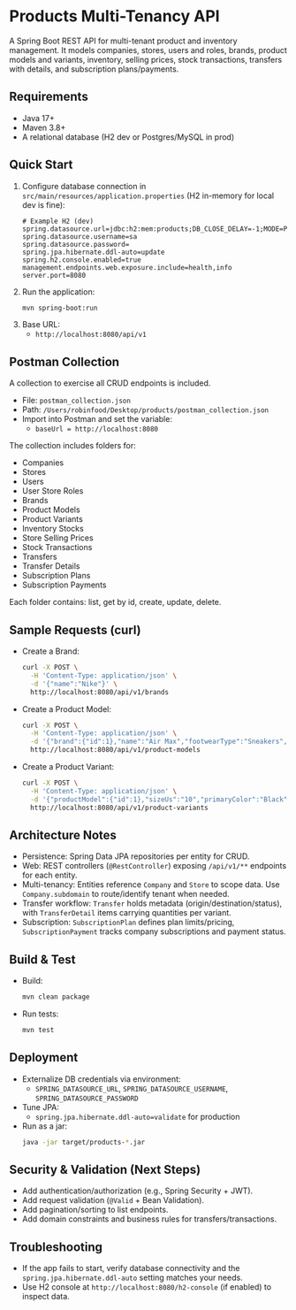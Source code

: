 # Products Multi-Tenancy API

A Spring Boot REST API for multi-tenant product and inventory management. It models companies, stores, users and roles, brands, product models and variants, inventory, selling prices, stock transactions, transfers with details, and subscription plans/payments.

## Requirements
- Java 17+
- Maven 3.8+
- A relational database (H2 dev or Postgres/MySQL in prod)

## Quick Start
1. Configure database connection in `src/main/resources/application.properties` (H2 in-memory for local dev is fine):
   ```properties
   # Example H2 (dev)
   spring.datasource.url=jdbc:h2:mem:products;DB_CLOSE_DELAY=-1;MODE=PostgreSQL
   spring.datasource.username=sa
   spring.datasource.password=
   spring.jpa.hibernate.ddl-auto=update
   spring.h2.console.enabled=true
   management.endpoints.web.exposure.include=health,info
   server.port=8080
   ```
2. Run the application:
   ```bash
   mvn spring-boot:run
   ```
3. Base URL:
   - `http://localhost:8080/api/v1`

## Postman Collection
A collection to exercise all CRUD endpoints is included.
- File: `postman_collection.json`
- Path: `/Users/robinfood/Desktop/products/postman_collection.json`
- Import into Postman and set the variable:
  - `baseUrl = http://localhost:8080`

The collection includes folders for:
- Companies
- Stores
- Users
- User Store Roles
- Brands
- Product Models
- Product Variants
- Inventory Stocks
- Store Selling Prices
- Stock Transactions
- Transfers
- Transfer Details
- Subscription Plans
- Subscription Payments

Each folder contains: list, get by id, create, update, delete.

## Sample Requests (curl)
- Create a Brand:
  ```bash
  curl -X POST \
    -H 'Content-Type: application/json' \
    -d '{"name":"Nike"}' \
    http://localhost:8080/api/v1/brands
  ```
- Create a Product Model:
  ```bash
  curl -X POST \
    -H 'Content-Type: application/json' \
    -d '{"brand":{"id":1},"name":"Air Max","footwearType":"Sneakers","mainMaterial":"Leather","gender":"Unisex"}' \
    http://localhost:8080/api/v1/product-models
  ```
- Create a Product Variant:
  ```bash
  curl -X POST \
    -H 'Content-Type: application/json' \
    -d '{"productModel":{"id":1},"sizeUs":"10","primaryColor":"Black","sku":"SKU-123","barcode":"BAR-123","purchasePrice":100.0}' \
    http://localhost:8080/api/v1/product-variants
  ```

## Architecture Notes
- Persistence: Spring Data JPA repositories per entity for CRUD.
- Web: REST controllers (`@RestController`) exposing `/api/v1/**` endpoints for each entity.
- Multi-tenancy: Entities reference `Company` and `Store` to scope data. Use `Company.subdomain` to route/identify tenant when needed.
- Transfer workflow: `Transfer` holds metadata (origin/destination/status), with `TransferDetail` items carrying quantities per variant.
- Subscription: `SubscriptionPlan` defines plan limits/pricing, `SubscriptionPayment` tracks company subscriptions and payment status.

## Build & Test
- Build:
  ```bash
  mvn clean package
  ```
- Run tests:
  ```bash
  mvn test
  ```

## Deployment
- Externalize DB credentials via environment:
  - `SPRING_DATASOURCE_URL`, `SPRING_DATASOURCE_USERNAME`, `SPRING_DATASOURCE_PASSWORD`
- Tune JPA:
  - `spring.jpa.hibernate.ddl-auto=validate` for production
- Run as a jar:
  ```bash
  java -jar target/products-*.jar
  ```

## Security & Validation (Next Steps)
- Add authentication/authorization (e.g., Spring Security + JWT).
- Add request validation (`@Valid` + Bean Validation).
- Add pagination/sorting to list endpoints.
- Add domain constraints and business rules for transfers/transactions.

## Troubleshooting
- If the app fails to start, verify database connectivity and the `spring.jpa.hibernate.ddl-auto` setting matches your needs.
- Use H2 console at `http://localhost:8080/h2-console` (if enabled) to inspect data.